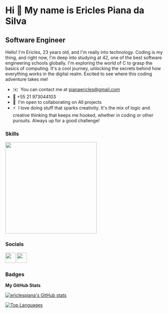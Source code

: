 Hi 👋 My name is Ericles Piana da Silva
========================================

Software Engineer
-----------------

Hello! I'm Ericles, 23 years old, and I'm really into technology. Coding is my thing, and right now, I'm deep into studying at 42, one of the best software engineering schools globally. I'm exploring the world of C to grasp the basics of computing. It's a cool journey, unlocking the secrets behind how everything works in the digital realm. Excited to see where this coding adventure takes me!

* ✉️  You can contact me at [pianaericles@gmail.com](mailto:pianaericles@gmail.com)
* :calling: +55 21 973044103
* 🤝  I'm open to collaborating on All projects
* ⚡  I love doing stuff that sparks creativity. It's the mix of logic and creative thinking that keeps me hooked, whether in coding or other pursuits. Always up for a good challenge!

### Skills

<img src="https://skillicons.dev/icons?i=git,python,c,bash,linux,cpp&theme=dark" style="width:18rem"/>


### Socials

<p align="left"> <a href="https://www.github.com/ericlespiana" target="_blank" rel="noreferrer"><img src="https://raw.githubusercontent.com/danielcranney/readme-generator/main/public/icons/socials/github.svg" width="32" height="32" /></a> <a href="https://www.linkedin.com/in/ericlespiana" target="_blank" rel="noreferrer"><img src="https://raw.githubusercontent.com/danielcranney/readme-generator/main/public/icons/socials/linkedin.svg" width="32" height="32" /></a></p>

### Badges

<b>My GitHub Stats</b>

<a href="http://www.github.com/ericlespiana"><img src="https://github-readme-stats.vercel.app/api?username=ericlespiana&show_icons=true&hide=&count_private=true&title_color=0891b2&text_color=ffffff&icon_color=0891b2&bg_color=1c1917&hide_border=true&show_icons=true" alt="ericlespiana's GitHub stats" /></a>

<a href="https://github.com/ericlespiana" align="left"><img src="https://github-readme-stats.vercel.app/api/top-langs/?username=ericlespiana&langs_count=10&title_color=0891b2&text_color=ffffff&icon_color=0891b2&bg_color=1c1917&hide_border=true&locale=en&custom_title=Top%20%Languages" alt="Top Languages" /></a>
